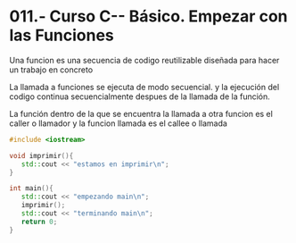 011.- Curso C-- Básico. Empezar con las Funciones
===
Una funcion es una secuencia de codigo reutilizable diseñada para hacer un
trabajo en concreto

La llamada a funciones se ejecuta de modo secuencial. y la ejecución del codigo
continua secuencialmente despues de la llamada de la función.

La función dentro de la que se encuentra la llamada a otra funcion es el caller
o llamador y la funcion llamada es el callee o llamada

```c++
#include <iostream>

void imprimir(){
   std::cout << "estamos en imprimir\n";
}

int main(){
   std::cout << "empezando main\n";
   imprimir();
   std::cout << "terminando main\n";
   return 0;
}
```

